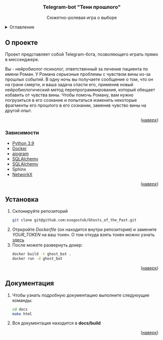 <!-- Improved compatibility of back to top link: See: https://github.com/othneildrew/Best-README-Template/pull/73 -->
<a name="readme-top"></a>

<!-- PROJECT LOGO -->
<br />
<div align="center">
  <h3 align="center">Telegram-bot "Тени прошлого"</h3>

  <p align="center">
    Сюжетно-ролевая игра о выборе 
    <br />
    
  </p>
</div>



<!-- TABLE OF CONTENTS -->
<details>
  <summary>Оглавление</summary>
  <ol>
    <li>
      <a href="#about-the-project">О проекте</a>
      <ul>
        <li><a href="#built-with">Зависимости</a></li>
      </ul>
    </li>
    <li>
      <a href="#getting-started">Установка</a>
      <ul>
      </li>
      </ul>
    </li>
    <li><a href="#usage">Документация</a></li>
    <li><a href="#contributing">Contributing</a></li>
    <li><a href="#license">License</a></li>
    <li><a href="#contact">Contact</a></li>
    <li><a href="#acknowledgments">Acknowledgments</a></li>
  </ol>
</details>



<!-- ABOUT THE PROJECT -->
## О проекте 

Проект представляет собой Telegram-бота, позволяющего играть прямо в мессенджере.

Вы - нейробиолог-психолог, ответственный за лечение пациента по имени Роман. У Романа серьезные проблемы с чувством вины из-за прошлых событий. В одну ночь вы получаете сообщение о том, что он на грани смерти, и ваша задача спасти его, применив новый нейробиологический метод перепрограммирования, который обещает избавить от чувства вины.
Чтобы помочь Роману, вам нужно погрузиться в его сознание и попытаться изменить некоторые фрагменты его прошлого в его сознании,  заменив чувство вины на другой опыт.

<p align="right">(<a href="#readme-top">наверх</a>)</p>



### Зависимости

* <a href="https://www.python.org/downloads/release/python-390/">Python 3.9</a>
* <a href="https://www.docker.com">Docker</a>
* <a href="https://github.com/aiogram/aiogram">aiogram</a>
* <a href="https://github.com/sqlalchemy/sqlalchemy">SQLAlchemy</a>
* <a href="https://github.com/sqlalchemy/sqlalchemy">SQLAlchemy</a>
* Sphinx
* <a href="https://github.com/NetworkX/NetworkX">NetworkX</a>

<p align="right">(<a href="#readme-top">наверх</a>)</p>



<!-- GETTING STARTED -->
## Установка
1. Склонируйте репозиторий 
    ```bash 
    git clone git@github.com:osogostok/Ghosts_of_the_Past.git
    ```
2. Отркройте *Dockerfile* (он находится внутри репозитория) и замените *YOUR_TOKEN* на ваш токен. О том откуда взять токен можно узнать <a href="https://core.telegram.org/bots/tutorial#getting-ready">здесь</a>
3. После можете развернуть докер:
    ```bash
    docker build -t ghost_bot .
    docker run -d ghost_bot
    ```
<p align="right">(<a href="#readme-top">наверх</a>)</p>

<!-- USAGE EXAMPLES -->
## Документация

1. Чтобы узнать подробную документацию выполните следуюущие команды: 
    ```bash
    cd docs
    make html
    ```
2. Вся документация находится в **docs/build** 

<p align="right">(<a href="#readme-top">наверх</a>)</p>

